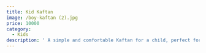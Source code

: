 ```yaml
---
title: Kid Kaftan
image: /boy-kaftan (2).jpg
price: 10000
category:
  - Kids
description: ' A simple and comfortable Kaftan for a child, perfect for casual wear.'
---
```


